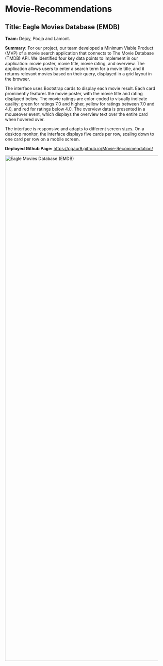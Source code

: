 # Movie-Recommendations

## Title: Eagle Movies Database (EMDB)

**Team:** Dejoy, Pooja and Lamont.

**Summary:**
For our project, our team developed a Minimum Viable Product (MVP) of a movie search application that connects to The Movie Database (TMDB) API. We identified four key data points to implement in our application: movie poster, movie title, movie rating, and overview. The application allows users to enter a search term for a movie title, and it returns relevant movies based on their query, displayed in a grid layout in the browser.

The interface uses Bootstrap cards to display each movie result. Each card prominently features the movie poster, with the movie title and rating displayed below. The movie ratings are color-coded to visually indicate quality: green for ratings 7.0 and higher, yellow for ratings between 7.0 and 4.0, and red for ratings below 4.0. The overview data is presented in a mouseover event, which displays the overview text over the entire card when hovered over.

The interface is responsive and adapts to different screen sizes. On a desktop monitor, the interface displays five cards per row, scaling down to one card per row on a mobile screen.

**Deployed Github Page:** https://pgaur9.github.io/Movie-Recommendation/


<img width="1664" alt="Eagle Movies Database (EMDB)" src="https://github.com/Pgaur9/Movie-Recommendation/assets/172554307/e0d0fffe-747e-43dc-88d3-dffd7b36908b">
